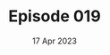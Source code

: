 ---
title: Episode 019
date: 17 Apr 2023
eptype: full
episode_number: 19

# provide these
alm_description: 

# find these
show_source: The Pathless Path
original_title: "Goofing Off On Purpose - Kevin Kelly on why we should subsidize travel for young people, owning his time, a rest ethic, riding his bike across US, his love of YouTube, staying optimistic about the future, raising children and his new book"
original_subtitle: as appears in the source feed
original_description: "Kevin is the founding executive editor of Wired magazine, a writer and a photographer. When he was young he dropped out of college and travelled to Taiwan, which he describes as a live changing experience. Kevin is passionate about owning his time, the importance of goofing off and staying optimistic about the development of technology."
podcast_url: "https://chrt.fm/track/G47735/media.transistor.fm/8ae53a01/7aa28418.mp3"
audio_type: "audio/mpeg"
duration: 3001
---